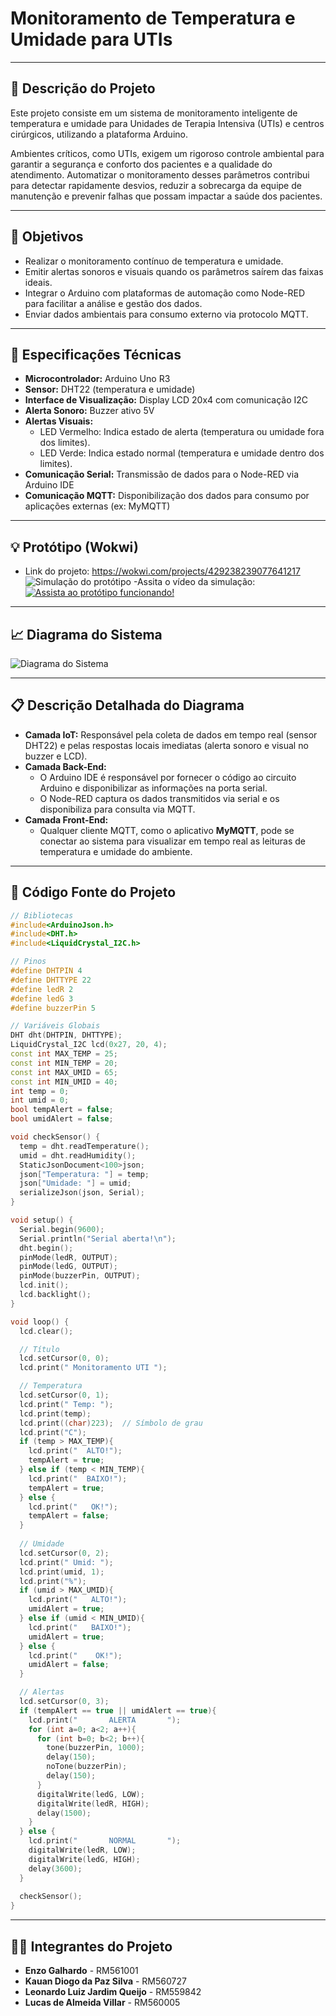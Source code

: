 # Monitoramento de Temperatura e Umidade para UTIs
---
## 📝 Descrição do Projeto

Este projeto consiste em um sistema de monitoramento inteligente de temperatura e umidade para Unidades de Terapia Intensiva (UTIs) e centros cirúrgicos, utilizando a plataforma Arduino.

Ambientes críticos, como UTIs, exigem um rigoroso controle ambiental para garantir a segurança e conforto dos pacientes e a qualidade do atendimento. Automatizar o monitoramento desses parâmetros contribui para detectar rapidamente desvios, reduzir a sobrecarga da equipe de manutenção e prevenir falhas que possam impactar a saúde dos pacientes.

---
## 🎯 Objetivos

- Realizar o monitoramento contínuo de temperatura e umidade.
- Emitir alertas sonoros e visuais quando os parâmetros saírem das faixas ideais.
- Integrar o Arduino com plataformas de automação como Node-RED para facilitar a análise e gestão dos dados.
- Enviar dados ambientais para consumo externo via protocolo MQTT.

---
## 🔧 Especificações Técnicas

- **Microcontrolador:** Arduino Uno R3
- **Sensor:** DHT22 (temperatura e umidade)
- **Interface de Visualização:** Display LCD 20x4 com comunicação I2C
- **Alerta Sonoro:** Buzzer ativo 5V
- **Alertas Visuais:**  
  - LED Vermelho: Indica estado de alerta (temperatura ou umidade fora dos limites).
  - LED Verde: Indica estado normal (temperatura e umidade dentro dos limites).
- **Comunicação Serial:** Transmissão de dados para o Node-RED via Arduino IDE
- **Comunicação MQTT:** Disponibilização dos dados para consumo por aplicações externas (ex: MyMQTT)

---
## 💡 Protótipo (Wokwi)

- Link do projeto: https://wokwi.com/projects/429238239077641217
![Simulação do protótipo](prototipo.png)
-Assita o vídeo da simulação:<br>
[![Assista ao protótipo funcionando!](https://img.youtube.com/vi/r5T-LJzRAXM/hqdefault.jpg)](https://www.youtube.com/watch?v=r5T-LJzRAXM)

---
## 📈 Diagrama do Sistema

![Diagrama do Sistema](diagrama.png)

---
## 📋 Descrição Detalhada do Diagrama

- **Camada IoT:** Responsável pela coleta de dados em tempo real (sensor DHT22) e pelas respostas locais imediatas (alerta sonoro e visual no buzzer e LCD).  
- **Camada Back-End:** 
  - O Arduino IDE é responsável por fornecer o código ao circuito Arduino e disponibilizar as informações na porta serial.
  - O Node-RED captura os dados transmitidos via serial e os disponibiliza para consulta via MQTT.
- **Camada Front-End:** 
  - Qualquer cliente MQTT, como o aplicativo **MyMQTT**, pode se conectar ao sistema para visualizar em tempo real as leituras de temperatura e umidade do ambiente.

---
## 📜 Código Fonte do Projeto

```cpp
// Bibliotecas
#include<ArduinoJson.h>
#include<DHT.h>
#include<LiquidCrystal_I2C.h>

// Pinos
#define DHTPIN 4
#define DHTTYPE 22
#define ledR 2
#define ledG 3 
#define buzzerPin 5

// Variáveis Globais
DHT dht(DHTPIN, DHTTYPE);
LiquidCrystal_I2C lcd(0x27, 20, 4);
const int MAX_TEMP = 25;
const int MIN_TEMP = 20;
const int MAX_UMID = 65;
const int MIN_UMID = 40;
int temp = 0;
int umid = 0;
bool tempAlert = false;
bool umidAlert = false;

void checkSensor() {
  temp = dht.readTemperature();
  umid = dht.readHumidity();
  StaticJsonDocument<100>json;
  json["Temperatura: "] = temp;
  json["Umidade: "] = umid;
  serializeJson(json, Serial);
}

void setup() {
  Serial.begin(9600);
  Serial.println("Serial aberta!\n");
  dht.begin();
  pinMode(ledR, OUTPUT);
  pinMode(ledG, OUTPUT);
  pinMode(buzzerPin, OUTPUT);
  lcd.init();
  lcd.backlight();
}

void loop() {
  lcd.clear();

  // Título
  lcd.setCursor(0, 0);
  lcd.print(" Monitoramento UTI ");

  // Temperatura
  lcd.setCursor(0, 1);
  lcd.print(" Temp: ");
  lcd.print(temp);
  lcd.print((char)223);  // Símbolo de grau
  lcd.print("C");
  if (temp > MAX_TEMP){
    lcd.print("  ALTO!");
    tempAlert = true;
  } else if (temp < MIN_TEMP){
    lcd.print("  BAIXO!");
    tempAlert = true;
  } else {
    lcd.print("   OK!");
    tempAlert = false;
  }
  
  // Umidade
  lcd.setCursor(0, 2);
  lcd.print(" Umid: ");
  lcd.print(umid, 1);
  lcd.print("%");
  if (umid > MAX_UMID){
    lcd.print("   ALTO!");
    umidAlert = true;
  } else if (umid < MIN_UMID){
    lcd.print("   BAIXO!");
    umidAlert = true;
  } else {
    lcd.print("    OK!");
    umidAlert = false;
  }

  // Alertas
  lcd.setCursor(0, 3);
  if (tempAlert == true || umidAlert == true){
    lcd.print("       ALERTA       ");
    for (int a=0; a<2; a++){
      for (int b=0; b<2; b++){
        tone(buzzerPin, 1000);
        delay(150);            
        noTone(buzzerPin);
        delay(150);
      }
      digitalWrite(ledG, LOW);
      digitalWrite(ledR, HIGH);
      delay(1500);
    }  
  } else {
    lcd.print("       NORMAL       ");
    digitalWrite(ledR, LOW);
    digitalWrite(ledG, HIGH);
    delay(3600);
  }
  
  checkSensor();
}
```

---
## 👨‍💻 Integrantes do Projeto

- **Enzo Galhardo** - RM561001
- **Kauan Diogo da Paz Silva** - RM560727
- **Leonardo Luiz Jardim Queijo** - RM559842
- **Lucas de Almeida Villar** - RM560005


